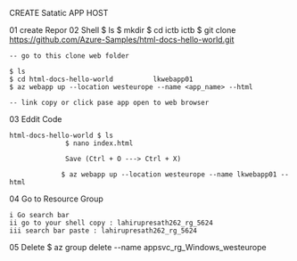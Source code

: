 CREATE Satatic APP HOST

01 create Repor
02 Shell
	$ ls
	$ mkdir <folder name>
	$ cd ictb
  ictb	$ git clone https://github.com/Azure-Samples/html-docs-hello-world.git 
	
	-- go to this clone web folder

	$ ls
	$ cd html-docs-hello-world			lkwebapp01
	$ az webapp up --location westeurope --name <app_name> --html

	-- link copy or click pase app open to web browser

03 Eddit Code

	html-docs-hello-world $ ls 
			      $ nano index.html
			
			      Save (Ctrl + O ---> Ctrl + X) 

			     $ az webapp up --location westeurope --name lkwebapp01 --html
						      
			
04 Go to Resource Group

	i Go search bar
	ii go to your shell copy : lahirupresath262_rg_5624
	iii search bar paste : lahirupresath262_rg_5624
	
05 Delete 
	$ az group delete --name appsvc_rg_Windows_westeurope
